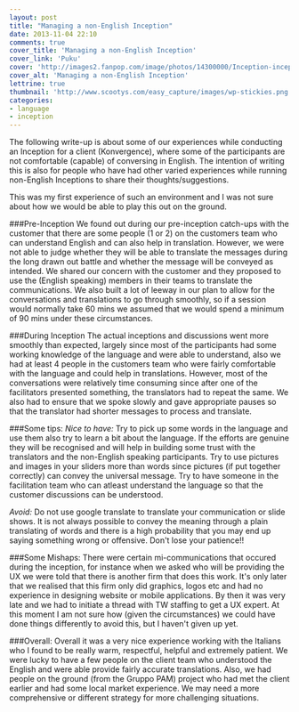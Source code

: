 ```yaml
---
layout: post
title: "Managing a non-English Inception"
date: 2013-11-04 22:10
comments: true
cover_title: 'Managing a non-English Inception'
cover_link: 'Puku'
cover: 'http://images2.fanpop.com/image/photos/14300000/Inception-inception-2010-14355479-1680-1050.jpg'
cover_alt: 'Managing a non-English Inception'
lettrine: true
thumbnail: 'http://www.scootys.com/easy_capture/images/wp-stickies.png'
categories:
- language
- inception
---
```

The following write-up is about some of our experiences while conducting an Inception for a client (Konvergence), where some of the participants are not comfortable (capable) of conversing in English. The intention of writing this is also for people who have had other varied experiences while running non-English Inceptions to share their thoughts/suggestions.

This was my first experience of such an environment and I was not sure about how we would be able to play this out on the ground.
 
###Pre-Inception
We found out during our pre-inception catch-ups with the customer that there are some people (1 or 2) on the customers team who can understand English and can also help in translation. However, we were not able to judge whether they will be able to translate the messages during the long drawn out battle and whether the message will be conveyed as intended. We shared our concern with the customer and they proposed to use the (English speaking) members in their teams to translate the communications. We also built a lot of leeway in our plan to allow for the conversations and translations to go through smoothly, so if a session would normally take 60 mins we assumed that we would spend a minimum of 90 mins under these circumstances.
 
###During Inception 
The actual inceptions and discussions went more smoothly than expected, largely since most of the participants had some working knowledge of the language and were able to understand, also we had at least 4 people in the customers team who were fairly comfortable with the language and could help in translations. However, most of the conversations were relatively time consuming since after one of the facilitators presented something, the translators had to repeat the same. We also had to ensure that we spoke slowly and gave appropriate pauses so that the translator had shorter messages to process and translate.
 
###Some tips:
  *Nice to have:*
  Try to pick up some words in the language and use them also try to learn a bit about the language. If the efforts are genuine they will be recognised and will help in building some trust with the translators and the non-English speaking participants.
  Try to use pictures and images in your sliders more than words since pictures (if put together correctly) can convey the universal message.
  Try to have someone in the facilitation team who can atleast understand the language so that the customer discussions can be understood.
 
  *Avoid:*
  Do not use google translate to translate your communication or slide shows. It is not always possible to convey the meaning through a plain translating of words and there is a high probability that you may end up saying something wrong or offensive.
  Don't lose your patience!!
 
###Some Mishaps:
There were certain mi-communications that occured during the inception, for instance when we asked who will be providing the UX we were told that there is another firm that does this work. It's only later that we realised that this firm only did graphics, logos etc and had no experience in designing website or mobile applications. By then it was very late and we had to initiate a thread with TW staffing to get a UX expert. At this moment I am not sure how (given the circumstances) we could have done things differently to avoid this, but I haven't given up yet.

###Overall:
Overall it was a very nice experience working with the Italians who I found to be really warm, respectful, helpful and extremely patient. We were lucky to have a few people on the client team who understood the English and were able provide fairly accurate translations. Also, we had people on the ground (from the Gruppo PAM) project who had met the client earlier and had some local market experience.  We may need a more comprehensive or different strategy for more challenging situations.
